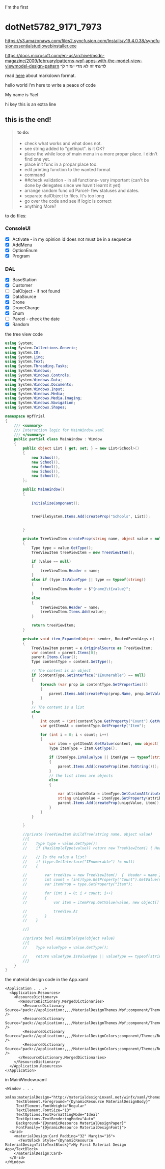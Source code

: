 I'm the first
# dotNet5782_9171_7973

https://s3.amazonaws.com/files2.syncfusion.com/Installs/v19.4.0.38/syncfusionessentialstudiowebinstaller.exe

https://docs.microsoft.com/en-us/archive/msdn-magazine/2009/february/patterns-wpf-apps-with-the-model-view-viewmodel-design-pattern
לדעתי זה לא מדי יעזור לך

read [here](https://www.markdownguide.org/basic-syntax/) about markdown format.

hello world
I'm here to write a peace of code

My name is Yael

hi key
this is an extra line

## this is the end!

 > #### to do:
 > - check what works and what does not.
 > - see string added to "getInput". is it OK?
 > - place the while loop of main menu in a more propar place. I didn't find one yet.
 > - place init func in a propar place too.
 > - edit printing function to the wanted format
 > - command
 > - ##check validation - in all functions- very important (can't be done by delegates since we havn't learnt it yet)
 > - arrange random func od Parcel- few statuses and dates.
 > - separate dalObject to files. It's too long
 > - go over the code and see if logic is correct
 > - anything More?

 to do files:
 ### ConsoleUI
 - [X] Activate - in my opinion id does not must be in a sequence
 - [X] AddMenu
 - [X] OptionEnum
 - [X] Program

 ### DAL
 - [X] BaseStation
 - [X] Customer
 - [ ] DalObject - if not found
 - [X] DataSource
 - [X] Drone
 - [X] DroneCharge
 - [X] Enum
 - [ ] Parcel - check the date 
 - [X] Random

the tree view code
```cs
using System;
using System.Collections.Generic;
using System.IO;
using System.Linq;
using System.Text;
using System.Threading.Tasks;
using System.Windows;
using System.Windows.Controls;
using System.Windows.Data;
using System.Windows.Documents;
using System.Windows.Input;
using System.Windows.Media;
using System.Windows.Media.Imaging;
using System.Windows.Navigation;
using System.Windows.Shapes;

namespace WpfTrial
{
    /// <summary>
    /// Interaction logic for MainWindow.xaml
    /// </summary>
    public partial class MainWindow : Window
    {
        public object List { get; set; } = new List<School>()
        {
            new School(),
            new School(),
            new School(),
            new School(),
            new School(),
        };

        public MainWindow()
        {
            
            InitializeComponent();


            treeFileSystem.Items.Add(createProp("Schools", List));

            
        }

        private TreeViewItem createProp(string name, object value = null)
        {           
            Type type = value.GetType();
            TreeViewItem treeViewItem = new TreeViewItem();

            if (value == null)
            {
                treeViewItem.Header = name;
            }
            else if (type.IsValueType || type == typeof(string))
            {
                treeViewItem.Header = $"{name}\t{value}";
            }
            else
            {
                treeViewItem.Header = name;
                treeViewItem.Items.Add(value);
            }

            return treeViewItem;
        }

        private void item_Expanded(object sender, RoutedEventArgs e)
        {
            TreeViewItem parent = e.OriginalSource as TreeViewItem;
            var content = parent.Items[0];
            parent.Items.Clear();
            Type contentType = content.GetType();

            // The content is an object
            if (contentType.GetInterface("IEnumerable") == null)
            {
                foreach (var prop in contentType.GetProperties())
                {
                    parent.Items.Add(createProp(prop.Name, prop.GetValue(content)));
                }
            }
            // The content is a list
            else
            {
                int count = (int)contentType.GetProperty("Count").GetValue(content);
                var getItemAt = contentType.GetProperty("Item");

                for (int i = 0; i < count; i++)
                {
                    var item = getItemAt.GetValue(content, new object[] { i });
                    Type itemType = item.GetType();

                    if (itemType.IsValueType || itemType == typeof(string))
                    {
                        parent.Items.Add(createProp(item.ToString()));
                    }
                    // the list items are objects
                    else
                    {

                        var attributeData = itemType.GetCustomAttributes(false).OfType<UniqeKeyAttribute>().Single();
                        string uniqeValue = itemType.GetProperty(attributeData.UniqeProp).GetValue(item).ToString();
                        parent.Items.Add(createProp(uniqeValue, item));
                    }
                }
            }

        }  

        //private TreeViewItem BuildTree(string name, object value)
        //{
        //    Type type = value.GetType();
        //    if (HasSimpleType(value)) return new TreeViewItem() { Header = $"{name}\t{value}" };

        //    // Is the value a list?
        //    if (type.GetInterface("IEnumerable") != null)
        //    {

        //        var treeView = new TreeViewItem()  {  Header = name };
        //        int count = (int)type.GetProperty("Count").GetValue(value);
        //        var itemProp = type.GetProperty("Item");

        //        for (int i = 0; i < count; i++)
        //        {
        //            var item = itemProp.GetValue(value, new object[] { i });

        //            treeView.Az
        //        }
        //    }

        //}

        //private bool HasSimpleType(object value)
        //{            
        //    Type valueType = value.GetType();

        //    return valueType.IsValueType || valueType == typeof(string);
        //}
    }
}

```


the material design code
in the App.xaml
```xaml
<Application . . .>
  <Application.Resources>
    <ResourceDictionary>
      <ResourceDictionary.MergedDictionaries>
        <ResourceDictionary Source="pack://application:,,,/MaterialDesignThemes.Wpf;component/Themes/MaterialDesignTheme.Light.xaml" />
        <ResourceDictionary Source="pack://application:,,,/MaterialDesignThemes.Wpf;component/Themes/MaterialDesignTheme.Defaults.xaml" />
        <ResourceDictionary Source="pack://application:,,,/MaterialDesignColors;component/Themes/Recommended/Primary/MaterialDesignColor.DeepPurple.xaml" />
        <ResourceDictionary Source="pack://application:,,,/MaterialDesignColors;component/Themes/Recommended/Accent/MaterialDesignColor.Lime.xaml" />
      </ResourceDictionary.MergedDictionaries>
    </ResourceDictionary>
  </Application.Resources>
</Application>
```

in MainWindow.xaml
```xaml
<Window . . .
     xmlns:materialDesign="http://materialdesigninxaml.net/winfx/xaml/themes"
     TextElement.Foreground="{DynamicResource MaterialDesignBody}"
     TextElement.FontWeight="Regular"
     TextElement.FontSize="13"
     TextOptions.TextFormattingMode="Ideal"
     TextOptions.TextRenderingMode="Auto"
     Background="{DynamicResource MaterialDesignPaper}"
     FontFamily="{DynamicResource MaterialDesignFont}">
  <Grid>
    <materialDesign:Card Padding="32" Margin="16">
      <TextBlock Style="{DynamicResource MaterialDesignTitleTextBlock}">My First Material Design App</TextBlock>
    </materialDesign:Card>
  </Grid>
</Window>
```
